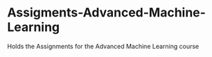 # Assigments-Advanced-Machine-Learning
Holds the Assignments for the Advanced Machine Learning course
